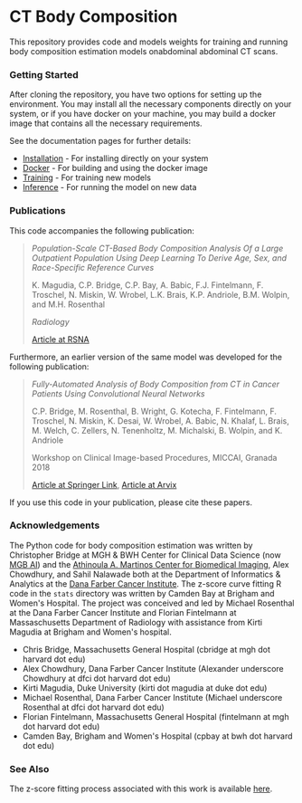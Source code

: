 # CT Body Composition

This repository provides code and models weights for training and running body composition estimation models onabdominal
abdominal CT scans.

### Getting Started

After cloning the repository, you have two options for setting up the environment.
You may install all the necessary components directly on your system, or if you have docker on your machine,
you may build a docker image that contains all the necessary requirements.

See the documentation pages for further details:
* [Installation](docs/installation.md) - For installing directly on your system
* [Docker](docs/docker.md) - For building and using the docker image
* [Training](docs/training.md) - For training new models
* [Inference](docs/inference.md) - For running the model on new data

### Publications

This code accompanies the following publication:

> *Population-Scale CT-Based Body Composition Analysis Of a Large Outpatient Population Using Deep Learning To Derive
> Age, Sex, and Race-Specific Reference Curves*
>
> K. Magudia, C.P. Bridge, C.P. Bay, A. Babic, F.J. Fintelmann, F. Troschel, N. Miskin, W. Wrobel, L.K. Brais,
> K.P. Andriole, B.M. Wolpin, and M.H. Rosenthal
>
> *Radiology*
>
> [Article at RSNA](https://pubs.rsna.org/doi/10.1148/radiol.2020201640)

Furthermore, an earlier version of the same model was developed for the following publication:

> *Fully-Automated Analysis of Body Composition from CT in Cancer Patients Using Convolutional Neural Networks*
>
> C.P. Bridge, M. Rosenthal, B. Wright, G. Kotecha, F. Fintelmann, F. Troschel, N. Miskin, K. Desai, W. Wrobel,
> A. Babic, N. Khalaf, L. Brais, M. Welch, C. Zellers, N. Tenenholtz, M. Michalski, B. Wolpin, and K. Andriole
>
> Workshop on Clinical Image-based Procedures, MICCAI, Granada 2018
>
> [Article at Springer Link](https://link.springer.com/chapter/10.1007/978-3-030-01201-4_22),
> [Article at Arvix](https://arxiv.org/abs/1808.03844)

If you use this code in your publication, please cite these papers.

### Acknowledgements

The Python code for body composition estimation was written by Christopher Bridge at MGH & BWH Center for Clinical Data
Science (now [MGB AI](https://www.massgeneralbrigham.org/en/research-and-innovation/centers-and-programs/data-science))
and the [Athinoula A. Martinos Center for Biomedical Imaging](https://martinos.org), Alex Chowdhury, and Sahil
Nalawade both at the Department of Informatics & Analytics at the
[Dana Farber Cancer Institute](https://www.dana-farber.org/). The z-score curve fitting R code in the `stats` directory
was written by Camden Bay at Brigham and Women's Hospital. The project was conceived and led by Michael Rosenthal at
the Dana Farber Cancer Institute and Florian Fintelmann at Massaschusetts Department of Radiology with assistance
from Kirti Magudia at Brigham and Women's hospital.

- Chris Bridge, Massachusetts General Hospital (cbridge at mgh dot harvard dot edu)
- Alex Chowdhury, Dana Farber Cancer Institute (Alexander underscore Chowdhury at dfci dot harvard dot edu)
- Kirti Magudia, Duke University (kirti dot magudia at duke dot edu)
- Michael Rosenthal, Dana Farber Cancer Institute (Michael underscore Rosenthal at dfci dot harvard dot edu)
- Florian Fintelmann, Massachusetts General Hospital (fintelmann at mgh dot harvard dot edu)
- Camden Bay, Brigham and Women's Hospital (cpbay at bwh dot harvard dot edu)

### See Also

The z-score fitting process associated with this work is available
[here](https://github.com/Rosenthal-Lab-at-Dana-Farber/bodycomp-popref).
